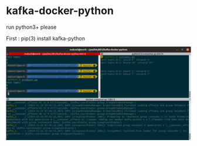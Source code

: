 # kafka-docker-python

run python3+ please

First :  pip(3) install kafka-python

![looks like this](https://github.com/makseli/kafka-docker-python/blob/master/terminal.png) 
